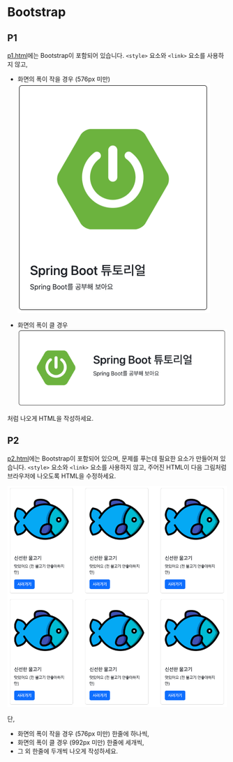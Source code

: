 # Bootstrap

## P1

[p1.html](p1.html)에는 Bootstrap이 포함되어 있습니다.
`<style>` 요소와 `<link>` 요소를 사용하지 않고,

- 화면의 폭이 작을 경우 (576px 미만)
  ![p1_1.png](p1_1.png)

- 화면의 폭이 클 경우
  ![p1_2.png](p1_2.png)

처럼 나오게 HTML을 작성하세요.


## P2

[p2.html](p2.html)에는 Bootstrap이 포함되어 있으며, 문제를 푸는데 필요한 요소가 만들어져 있습니다.
`<style>` 요소와 `<link>` 요소를 사용하지 않고,
주어진 HTML이 다음 그림처럼 브라우저에 나오도록 HTML을 수정하세요.

![p2.png](p2.png)

단, 
- 화면의 폭이 작을 경우 (576px 미만) 한줄에 하나씩,
- 화면의 폭이 클 경우 (992px 미만) 한줄에 세개씩,
- 그 외 한줄에 두개씩
나오게 작성하세요.
